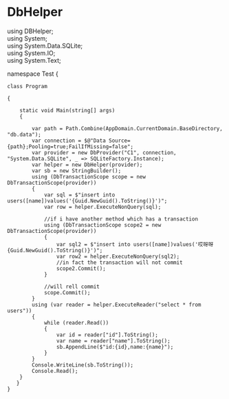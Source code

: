 # DbHelper

using DBHelper;<br/>
using System;<br/>
using System.Data.SQLite;<br/>
using System.IO;<br/>
using System.Text;<br/>


namespace Test 
{

    class Program	
	
    {
    
        static void Main(string[] args)
        {
        
            var path = Path.Combine(AppDomain.CurrentDomain.BaseDirectory, "db.data");
            var connection = $@"Data Source={path};Pooling=true;FailIfMissing=false";
            var provider = new DbProvider("C1", connection, "System.Data.SQLite", _ => SQLiteFactory.Instance);
            var helper = new DbHelper(provider);
            var sb = new StringBuilder();
            using (DbTransactionScope scope = new DbTransactionScope(provider))
            {
                var sql = $"insert into users([name])values('{Guid.NewGuid().ToString()}')";
                var row = helper.ExecuteNonQuery(sql);

                //if i have another method which has a transaction 
                using (DbTransactionScope scope2 = new DbTransactionScope(provider))
                {
                    var sql2 = $"insert into users([name])values('哎呀呀{Guid.NewGuid().ToString()}')";
                    var row2 = helper.ExecuteNonQuery(sql2);
                    //in fact the transaction will not commit
                    scope2.Commit();
                }

                //will rell commit
                scope.Commit();
            }
            using (var reader = helper.ExecuteReader("select * from users"))
            {
                while (reader.Read())
                {
                    var id = reader["id"].ToString();
                    var name = reader["name"].ToString();
                    sb.AppendLine($"id:{id},name:{name}");
                }
            }
            Console.WriteLine(sb.ToString());
            Console.Read();
        }
       }
    }


